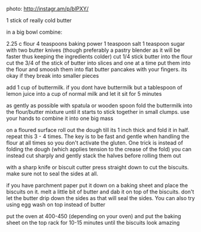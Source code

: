 photo: http://instagr.am/p/blPXY/

1 stick of really cold butter

in a big bowl combine:

2.25 c flour
4 teaspoons baking power
1 teaspoon salt
1 teaspoon sugar
with two butter knives (though preferably a pastry blender as it will be faster thus keeping the ingredients colder) cut 1/4 stick butter into the flour cut the 3/4 of the stick of butter into slices and one at a time put them into the flour and smoosh them into flat butter pancakes with your fingers. its okay if they break into smaller pieces

add 1 cup of buttermilk. if you dont have buttermilk but a tablespoon of lemon juice into a cup of normal milk and let it sit for 5 minutes

as gently as possible with spatula or wooden spoon fold the buttermilk into the flour/butter mixture until it starts to stick together in small clumps. use your hands to combine it into one big mass

on a floured surface roll out the dough till its 1 inch thick and fold it in half. repeat this 3 - 4 times. The key is to be fast and gentle when handling the flour at all times so you don't activate the gluten. One trick is instead of folding the dough (which applies tension to the crease of the fold) you can instead cut sharply and gently stack the halves before rolling them out

with a sharp knife or biscuit cutter press straight down to cut the biscuits. make sure not to seal the sides at all.

if you have parchment paper put it down on a baking sheet and place the biscuits on it. melt a little bit of butter and dab it on top of the biscuits. don't let the butter drip down the sides as that will seal the sides. You can also try using egg wash on top instead of butter

put the oven at 400-450 (depending on your oven) and put the baking sheet on the top rack for 10-15 minutes until the biscuits look amazing